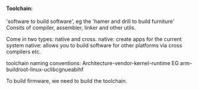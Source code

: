 #### Toolchain:
'software to build software', eg the 'hamer and drill to build furniture'
Consits of compiler, assembler, linker and other utils.

Come in two types: native and cross.
native: create apps for the current system
native: allows you to build software for other platforms via cross compilers etc.

toolchain naming conventions:
Architecture-vendor-kernel-runtime EG arm-buildroot-linux-uclibcgnueabihf

To build firmware, we need to build the toolchain.
